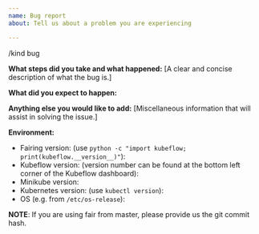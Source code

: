 ```yaml
---
name: Bug report
about: Tell us about a problem you are experiencing

---
```


/kind bug

**What steps did you take and what happened:**
[A clear and concise description of what the bug is.]


**What did you expect to happen:**


**Anything else you would like to add:**
[Miscellaneous information that will assist in solving the issue.]


**Environment:**

- Fairing version: (use `python -c "import kubeflow; print(kubeflow.__version__)"`):
- Kubeflow version: (version number can be found at the bottom left corner of the Kubeflow dashboard):
- Minikube version:
- Kubernetes version: (use `kubectl version`):
- OS (e.g. from `/etc/os-release`):

**NOTE**: If you are using fair from master, please provide us the git commit hash.
